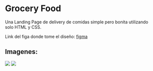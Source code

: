 # Grocery Food

Una Landing Page de delivery de comidas simple pero bonita utilizando solo HTML y CSS.

Link del figa donde tome el diseño: [figma](https://www.figma.com/file/I3HFX6aBuAGWsUGF3vFCMF/Landing-Page-Kits-V1-(Community)?node-id=1%3A258&mode=dev)

## Imagenes:
![](https://i.ibb.co/rFMHd1M/442shots-so.png)
![](https://i.ibb.co/BzRbH4S/276shots-so.png)
